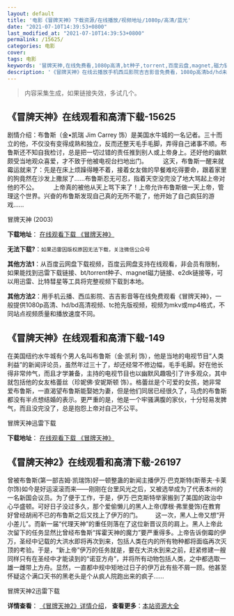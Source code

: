 ```yaml
---
layout: default
title: '电影《冒牌天神》下载资源/在线播放/视频地址/1080p/高清/蓝光'
date: "2021-07-10T14:39:53+0800"
last_modified_at: "2021-07-10T14:39:53+0800"
permalink: /15625/
categories: 电影
cover:
tags: 电影
keywords: '冒牌天神,在线免费看,1080p高清,bt种子,torrent,百度云盘,magnet,磁力链,迅雷下载资源'
description: '《冒牌天神》在线云播放手机西瓜影院吉吉影音免费看，1080p高清bd/hd未删减完整版和tc抢先枪版，mkv/mp4格式，附带bt/torrent种子、magnet/磁力链、百度云盘、网盘资源迅雷下载链接'
---
```


>内容采集生成，如果链接失效，多试几个。


## 《冒牌天神》在线观看和高清下载-15625

剧情介绍：布鲁斯（金•凯瑞 Jim Carrey 饰）是美国水牛城的一名记者。三十而立的他，不仅没有变得成熟和独立，反而还整天毛手毛脚，弄得自己诸事不顺。布鲁斯还不知自我检讨，总是把一切过错的责任推到别人或上帝身上。还好他的幽默颇受当地观众喜爱，才不致于他被电视台扫地出门。  　　这天，布鲁斯一醒来就霉运就来了：先是在床上烦躁得睡不着，接着女友做的早餐难吃得要命，跟着家里的狗竟然在沙发上撒尿了……布鲁斯忍无可忍，指着天空没完没了地大骂起上帝对他的不公。  　　上帝真的被他从天上骂下来了！上帝允许布鲁斯做一天上帝，管理这个世界。兴奋的布鲁斯发现自己真的无所不能了，他开始了自己疯狂的游戏……


冒牌天神 (2003)

**下载地址**： [在线观看下载 《冒牌天神》](https://www.btbtdy.me/btdy/dy4497.html) 


**无法下载?**：`如果迅雷因版权原因无法下载，关注微信公众号 `

**其他方法1**：从百度云网盘下载视频，百度云网盘支持在线观看，非会员有限制，如果能找到迅雷下载链接、bt/torrent种子、magnet磁力链接、e2dk链接等，可以用迅雷、比特彗星等工具将完整视频下载到本地。

**其他方法2**：用手机云播、西瓜影院、吉吉影音等在线免费观看《冒牌天神》，一般提供1080p高清、hd/bd高清视频、tc抢先版视频，视频为mkv或mp4格式，不同站点视频质量和播放速度不同。


## 《冒牌天神》在线观看和高清下载-149

在美国纽约水牛城有个男人名叫布鲁斯（金&middot;凯利 饰），他是当地的电视节目“人类利益”的新闻评论员，虽然年过三十了，却还经常不修边幅，毛手毛脚。好在他长得非常帅气，而且才学兼备，主持的电视节目也以幽默风趣吸引了许多观众，其中就包括他的女友格蕾丝（珍妮佛·安妮斯顿 饰）。格蕾丝是个可爱的女孩，她非常爱布鲁斯，一直渴望布鲁斯能娶她为妻，但是他们同居已经很久了，马虎的布鲁斯都没有半点想结婚的表示。更严重的是，他是一个牢骚满腹的家伙，十分轻易发脾气，而且没完没了，总是抱怨上帝对自己不公平。


冒牌天神迅雷下载

**下载地址**： [在线观看下载 《冒牌天神》](https://www.993dy.com//vod-detail-id-21959.html) 


## 《冒牌天神2》在线观看和高清下载-26197

曾被布鲁斯(第一部吉姆&middot;凯瑞饰)好一顿整蛊的新闻主播伊万·巴克斯特(斯蒂夫&middot;卡莱尔饰)如今是好运滚滚而来——刚刚在台里风光之后，又被选举成为了代表本州的一名新国会议员。为了便于工作，于是，伊万&middot;巴克斯特举家搬到了美国的政治中心华盛顿。可好日子没过多久，那个爱偷懒儿的黑人上帝(摩根·弗里曼饰)在教育好曾经胡闹不已的布鲁斯之后又找上了伊万的门。 　　这一次，黑人上帝又想“开小差儿&rdquo;。而新一届&ldquo;代理天神”的重任则落在了这位新晋议员的肩上。黑人上帝此次留下的任务显然比曾经布鲁斯“挥霍天神的魔力&rdquo;要严重得多。上帝告诉倒霉的伊万，圣经中记载的大洪水即将再次到来，包括人类在内的所有物种都将面临再次灭顶的考验。于是，“新上帝&rdquo;伊万的任务就是，要在大洪水到来之前，赶紧修建一艘同样只有在圣经中才能读到的“诺亚方舟”，并将所有动物包括人类，之中都选取一雄一雌带上方舟。显然，一直都中规中矩地过日子的伊万此有些不屑一顾。他甚至怀疑这个满口天书的黑老头是个从疯人院跑出来的疯子……


冒牌天神2迅雷下载

**详情查看**： [《冒牌天神2》详情介绍](/movie/26197/)， **查看更多**：[本站资源大全](/movie/t/all/)

